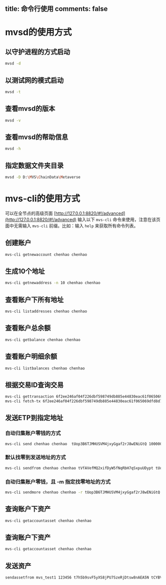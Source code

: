 title: 命令行使用
comments: false
---

# mvsd的使用方式
## 以守护进程的方式启动
```bash
mvsd -d
```

## 以测试网的模式启动
```bash
mvsd -t
```

## 查看mvsd的版本
```bash
mvsd -v
```

## 查看mvsd的帮助信息
```bash
mvsd -h
```

## 指定数据文件夹目录
```bash
mvsd -D D:\MVS\ChainData\Metaverse
```

# mvs-cli的使用方式

可以在全节点的高级页面 [http://127.0.0.1:8820/#!/advanced](http://127.0.0.1:8820/#!/advanced) 输入以下 `mvs-cli` 命令来使用，注意在该页面中无需输入 `mvs-cli` 前缀。比如：输入 `help` 来获取所有命令列表。

## 创建账户
```bash
mvs-cli getnewaccount chenhao chenhao
```

## 生成10个地址
```bash
mvs-cli getnewaddress -n 10 chenhao chenhao
```

## 查看账户下所有地址
```bash
mvs-cli listaddresses chenhao chenhao
```

## 查看账户总余额
```bash
mvs-cli getbalance chenhao chenhao
```

## 查看账户明细余额
```bash
mvs-cli listbalances chenhao chenhao
```

## 根据交易ID查询交易
```bash
mvs-cli gettransaction 6f2ee246af04f226dbf598749db885e44830eac61f065069dfd8d790fc58d7c0
mvs-cli fetch-tx 6f2ee246af04f226dbf598749db885e44830eac61f065069dfd8d790fc58d7c0
```

## 发送ETP到指定地址
### 自动归集账户零钱的方式
```bash
mvs-cli send chenhao chenhao  tUop3B6TJMHUSVM4jxyGgaf2rJ8wENiGtQ 100000000
```

### 默认找零到发送地址的方式
```bash
mvs-cli sendfrom chenhao chenhao tVfAVefMQ2xifDyW5fNqRbH7qSxpuUDypt tUop3B6TJMHUSVM4jxyGgaf2rJ8wENiGtQ 100000000
```

### 自动归集账户零钱，且 -m 指定找零地址的方式
```bash
mvs-cli sendmore chenhao chenhao -r tUop3B6TJMHUSVM4jxyGgaf2rJ8wENiGtQ:100000000 -m tPpZzPL99rLqYZpfn4ZdCXHinzDg8ZY3Kp
```

## 查询账户下资产
```bash
mvs-cli getaccountasset chenhao chenhao
```

## 查询账户下资产
```bash
mvs-cli getaccountasset chenhao chenhao
```

## 发送资产
```bash
sendassetfrom mvs_test1 123456 t7h5b9svF5yXS8jPU7SzeRjDtsw8nAEA5N tCYBVEZPvRcPfiTGycY161kssPamedUDTR WANDASHEN1 10
```
